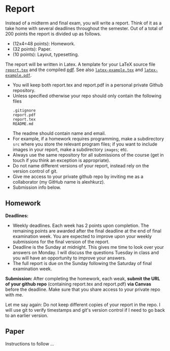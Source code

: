 # Report

Instead of a midterm and final exam, you will write a report. Think of it as a take home with several deadlines throughout the semester. Out of a total of 200 points the report is divided up as follows.

- (12x4=48 points): Homework.
- (32 points): Paper.
- (10 points): Layout, typesetting.

The report will be written in Latex. A template for your LaTeX source file [`report.tex`](report/report.tex) and the compiled [pdf](report/report.pdf). See also [`latex-example.tex`](report/latex-example.tex) and [`latex-example.pdf`](report/latex-example.pdf).

- You will keep both report.tex and report.pdf in a personal private Github repository. 
- Unless specified otherwise your repo should only contain the following files
    ```
    .gitignore
    report.pdf
    report.tex
    README.md
    ```
    The readme should contain name and email.
- For example, if a homework requires programming, make a subdirectory `src` where you store the relevant program files; if you want to include images in your report, make a subdirectory `images`; etc.
- Always use the same repository for all submissions of the course (get in touch if you think an exception is appropriate).
- Do not name different versions of your report, instead rely on the version control of git.
- Give me access to your private github repo by inviting me as a collaborator (my GitHub name is alexhkurz).
- Submission info below.

## Homework

**Deadlines:**
- Weekly deadlines. Each week has 2 points upon completion.  The remaining points are awarded after the final deadline at the end of final examination week. You are expected to improve upon your weekly submissions for the final version of the report.
- Deadline is the Sunday at midnight. This gives me time to look over your answers on Monday. I will discuss the questions Tuesday in class and you will have an opportunity to improve your answers. 
- The full report is due on the Sunday following the Saturday of final examination week. 

**Submission:**  After completing the homework, each weak, **submit the URL of your github repo** (containing report.tex and report.pdf) **via Canvas** before the deadline. Make sure that you share access to your private repo with me.

Let me say again: Do not keep different copies of your report in the repo. I will use git to verify timestamps and git's version control if I need to go back to an earlier version.

## Paper

Instructions to follow ...

